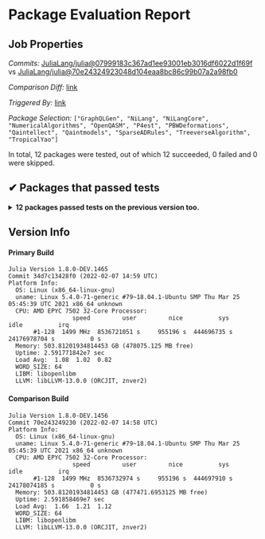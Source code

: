 # Package Evaluation Report

## Job Properties

*Commits:* [JuliaLang/julia@07999183c367ad1ee93001eb3016df6022d1f69f](https://github.com/JuliaLang/julia/commit/07999183c367ad1ee93001eb3016df6022d1f69f) vs [JuliaLang/julia@70e24324923048d104eaa8bc86c99b07a2a98fb0](https://github.com/JuliaLang/julia/commit/70e24324923048d104eaa8bc86c99b07a2a98fb0)

*Comparison Diff:* [link](https://github.com/JuliaLang/julia/compare/70e24324923048d104eaa8bc86c99b07a2a98fb0..07999183c367ad1ee93001eb3016df6022d1f69f)

*Triggered By:* [link](https://github.com/JuliaLang/julia/pull/43990#issuecomment-1031678038)

*Package Selection:* `["GraphQLGen", "NiLang", "NiLangCore", "NumericalAlgorithms", "OpenQASM", "P4est", "PBWDeformations", "Qaintellect", "Qaintmodels", "SparseADRules", "TreeverseAlgorithm", "TropicalYao"]`

In total, 12 packages were tested, out of which 12 succeeded, 0 failed and 0 were skipped.


## ✔ Packages that passed tests

<details><summary><strong>12 packages passed tests on the previous version too.</strong></summary>
<p>

- [GraphQLGen v0.1.0](https://s3.amazonaws.com/julialang-reports/nanosoldier/pkgeval/by_hash/0799918_vs_70e2432/GraphQLGen.primary.log)
- [NiLang v0.9.1](https://s3.amazonaws.com/julialang-reports/nanosoldier/pkgeval/by_hash/0799918_vs_70e2432/NiLang.primary.log)
- [NiLangCore v0.10.4](https://s3.amazonaws.com/julialang-reports/nanosoldier/pkgeval/by_hash/0799918_vs_70e2432/NiLangCore.primary.log)
- [NumericalAlgorithms v0.1.6](https://s3.amazonaws.com/julialang-reports/nanosoldier/pkgeval/by_hash/0799918_vs_70e2432/NumericalAlgorithms.primary.log)
- [OpenQASM v2.1.2](https://s3.amazonaws.com/julialang-reports/nanosoldier/pkgeval/by_hash/0799918_vs_70e2432/OpenQASM.primary.log)
- [P4est v0.3.0](https://s3.amazonaws.com/julialang-reports/nanosoldier/pkgeval/by_hash/0799918_vs_70e2432/P4est.primary.log)
- [PBWDeformations v0.1.0](https://s3.amazonaws.com/julialang-reports/nanosoldier/pkgeval/by_hash/0799918_vs_70e2432/PBWDeformations.primary.log)
- [Qaintellect v0.1.0](https://s3.amazonaws.com/julialang-reports/nanosoldier/pkgeval/by_hash/0799918_vs_70e2432/Qaintellect.primary.log)
- [Qaintmodels v0.1.0](https://s3.amazonaws.com/julialang-reports/nanosoldier/pkgeval/by_hash/0799918_vs_70e2432/Qaintmodels.primary.log)
- [SparseADRules v0.1.0](https://s3.amazonaws.com/julialang-reports/nanosoldier/pkgeval/by_hash/0799918_vs_70e2432/SparseADRules.primary.log)
- [TreeverseAlgorithm v0.1.0](https://s3.amazonaws.com/julialang-reports/nanosoldier/pkgeval/by_hash/0799918_vs_70e2432/TreeverseAlgorithm.primary.log)
- [TropicalYao v0.1.5](https://s3.amazonaws.com/julialang-reports/nanosoldier/pkgeval/by_hash/0799918_vs_70e2432/TropicalYao.primary.log)

</p>
</details>


## Version Info

#### Primary Build

```
Julia Version 1.8.0-DEV.1465
Commit 34d7c13428f0 (2022-02-07 14:59 UTC)
Platform Info:
  OS: Linux (x86_64-linux-gnu)
  uname: Linux 5.4.0-71-generic #79~18.04.1-Ubuntu SMP Thu Mar 25 05:45:39 UTC 2021 x86_64 unknown
  CPU: AMD EPYC 7502 32-Core Processor: 
                  speed         user         nice          sys         idle          irq
       #1-128  1499 MHz  8536721051 s     955196 s  444696735 s  24176978704 s          0 s
  Memory: 503.81201934814453 GB (478075.125 MB free)
  Uptime: 2.591771842e7 sec
  Load Avg:  1.08  1.02  0.82
  WORD_SIZE: 64
  LIBM: libopenlibm
  LLVM: libLLVM-13.0.0 (ORCJIT, znver2)

```

#### Comparison Build

```
Julia Version 1.8.0-DEV.1456
Commit 70e243249230 (2022-02-07 14:58 UTC)
Platform Info:
  OS: Linux (x86_64-linux-gnu)
  uname: Linux 5.4.0-71-generic #79~18.04.1-Ubuntu SMP Thu Mar 25 05:45:39 UTC 2021 x86_64 unknown
  CPU: AMD EPYC 7502 32-Core Processor: 
                  speed         user         nice          sys         idle          irq
       #1-128  1499 MHz  8536732974 s     955196 s  444697910 s  24178074185 s          0 s
  Memory: 503.81201934814453 GB (477471.6953125 MB free)
  Uptime: 2.591858469e7 sec
  Load Avg:  1.66  1.21  1.12
  WORD_SIZE: 64
  LIBM: libopenlibm
  LLVM: libLLVM-13.0.0 (ORCJIT, znver2)

```
<!-- Generated on 2022-02-07T12:17:29.969 -->
